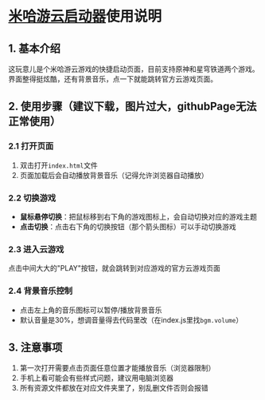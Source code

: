 # [米哈游云启动器](https://github.com/Ozif/MiHoYoYun)使用说明

## 1. 基本介绍
这玩意儿是个米哈游云游戏的快捷启动页面，目前支持原神和星穹铁道两个游戏。界面整得挺炫酷，还有背景音乐，点一下就能跳转官方云游戏页面。

## 2. 使用步骤（建议下载，图片过大，githubPage无法正常使用）

### 2.1 打开页面
1. 双击打开`index.html`文件
2. 页面加载后会自动播放背景音乐（记得允许浏览器自动播放）

### 2.2 切换游戏
- **鼠标悬停切换**：把鼠标移到右下角的游戏图标上，会自动切换对应的游戏主题
- **点击切换**：点击右下角的切换按钮（那个箭头图标）可以手动切换游戏

### 2.3 进入云游戏
点击中间大大的"PLAY"按钮，就会跳转到对应游戏的官方云游戏页面

### 2.4 背景音乐控制
- 点击左上角的音乐图标可以暂停/播放背景音乐
- 默认音量是30%，想调音量得去代码里改（在index.js里找`bgm.volume`）

## 3. 注意事项
1. 第一次打开需要点击页面任意位置才能播放音乐（浏览器限制）
2. 手机上看可能会有些样式问题，建议用电脑浏览器
3. 所有资源文件都放在对应文件夹里了，别乱删文件否则会报错